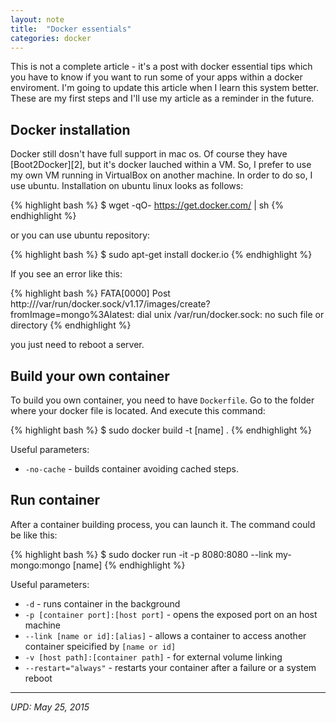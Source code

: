 ```yaml
---
layout: note
title:  "Docker essentials"
categories: docker
---
```

This is not a complete article - it's a post with docker essential tips which you have to know if you want to run some of your apps within a docker enviroment. I'm going to update this article when I learn this system better. These are my first steps and I'll use my article as a reminder in the future.

## Docker installation

Docker still dosn't have full support in mac os. Of course they have [Boot2Docker][2], but it's docker lauched within a VM. So, I prefer to use my own VM running in VirtualBox on another machine. In order to do so, I use ubuntu. Installation on ubuntu linux looks as follows:

{% highlight bash %}
$ wget -qO- https://get.docker.com/ | sh
{% endhighlight %}

or you can use ubuntu repository:

{% highlight bash %}
$ sudo apt-get install docker.io
{% endhighlight %}

If you see an error like this:

{% highlight bash %}
FATA[0000] Post http:///var/run/docker.sock/v1.17/images/create?fromImage=mongo%3Alatest: dial unix /var/run/docker.sock: no such file or directory
{% endhighlight %}

you just need to reboot a server.

## Build your own container

To build you own container, you need to have `Dockerfile`. Go to the folder where your docker file is located. And execute this command:

{% highlight bash %}
$ sudo docker build -t [name] .
{% endhighlight %}

Useful parameters:

* `-no-cache` - builds container avoiding cached steps.

## Run container

After a container building process, you can launch it. The command could be like this:

{% highlight bash %}
$ sudo docker run -it -p 8080:8080 --link my-mongo:mongo [name]
{% endhighlight %}

Useful parameters:

* `-d` - runs container in the background
* `-p [container port]:[host port]` - opens the exposed port on an host machine
* `--link [name or id]:[alias]` - allows a container to access another container speicified by `[name or id]`
* `-v [host path]:[container path]` - for external volume linking
* `--restart="always"` - restarts your container after a failure or a system reboot

---

*UPD: May 25, 2015*
